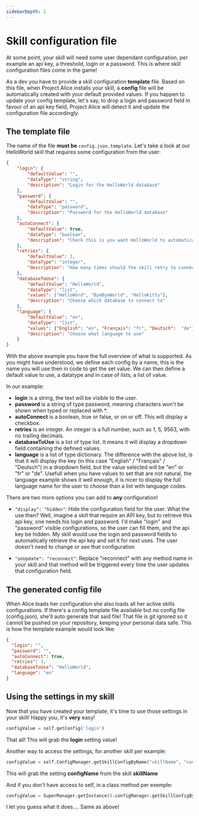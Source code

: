 ```yaml
---
sidebarDepth: 2
---
```


# Skill configuration file
At some point, your skill will need some user dependant configuration, per example an api key, a threshold, login or a password. This is where skill configuration files come in the game!

As a dev you have to provide a skill configuration **template** file. Based on this file, when Project Alice installs your skill, a **config** file will be automatically created with your default provided values. If you happen to update your config template, let's say, to drop a login and password field in favour of an api key field, Project Alice will detect it and update the configuration file accordingly.

## The template file

The name of the file **must be** `config.json.template`. Let's take a look at our HelloWorld skill that requires some configuration from the user:

```json
{
	"login": {
		"defaultValue": "",
		"dataType": "string",
		"description": "Login for the HelloWorld database"
	},
	"password": {
		"defaultValue": "",
		"dataType": "password",
		"description": "Password for the HelloWorld database"
	},
	"autoConnect": {
		"defaultValue": true,
		"dataType": "boolean",
		"description": "Check this is you want HelloWorld to automatically connect to the database"
	},
	"retries": {
		"defaultValue": 3,
		"dataType": "integer",
		"description": "How many times should the skill retry to connect in case of failure before giving up"
	},
	"databaseToUse": {
		"defaultValue": "HelloWorld",
		"dataType": "list",
        "values": ["HelloWord", "ByeByeWorld", "HelloKitty"],
		"description": "Choose which database to connect to"
	},
	"language": {
		"defaultValue": "en",
		"dataType": "list",
        "values": {"English": "en", "Français": "fr", "Deutsch":  "de"},
		"description": "Choose what language to use"
	}
}
```

With the above example you have the full overview of what is supported. As you might have understood, we define each config by a name, this is the name you will use then in code to get the set value. We can then define a default value to use, a datatype and in case of lists, a list of value.

In our example:
- **login** is a string, the text will be visible to the user.
- **password** is a string of type password, meaning characters won't be shown when typed or replaced with *.
- **autoConnect** is a boolean, true or false, or on or off. This will display a checkbox.
- **retries** is an integer. An integer is a full number, such as 1, 5, 9563, with no trailing decimals.
- **databaseToUse** is a list of type list. It means it will display a dropdown field containing the defined values.
- **language** is a list of type dictionary. The difference with the above list, is that it will display the key (in this case "English" / "Français" / "Deutsch") in a dropdown field, but the value selected will be "en" or "fr" or "de". Usefull when you have values to set that are not natural, the language example shows it well enough, it is nicer to display the full language name for the user to choose than a list with language codes.

There are two more options you can add to **any** configuration!

- `"display": "hidden"`: Hide the configuration field for the user. What the use then? Well, imagine a skill that require an API key, but to retrieve this api key, one needs his login and password. I'd make "login" and "password" visible configurations, so the user can fill them, and the api key be hidden. My skill would use the login and password fields to automatically retrieve the api key and set it for next uses. The user doesn't need to change or see that configuration

- `"onUpdate": "reconnect"`: Replace "reconnect" with any method name in your skill and that method will be triggered every time the user updates that configuration field.


## The generated config file
When Alice loads her configuration she also loads all her active skills configurations. If there's a config template file available but no config file (config.json), she'll auto generate that said file! That file is git ignored so it cannot be pushed on your repository, keeping your personal data safe. This is how the template example would look like:

```json
{
  "login": "",
  "password": "",
  "autoConnect": true,
  "retries": 3,
  "databaseToUse": "HelloWorld",
  "language": "en"
}
```

## Using the settings in my skill
Now that you have created your template, it's time to use those settings in your skill! Happy you, it's **very** easy!

```python
configValue = self.getConfig('login')
```

That all! This will grab the **login** setting value!

Another way to access the settings, for another skill per example:
```python
configValue = self.ConfigManager.getSkillConfigByName("skillName", "configName")
```

This will grab the setting **configName** from the skill **skillName**

And if you don't have access to self, in a class method per exemple:
```python
configValue = SuperManager.getInstance().configManager.getSkillConfigByName("skillName", "configName")
```

I let you guess what it does.... Same as above!
